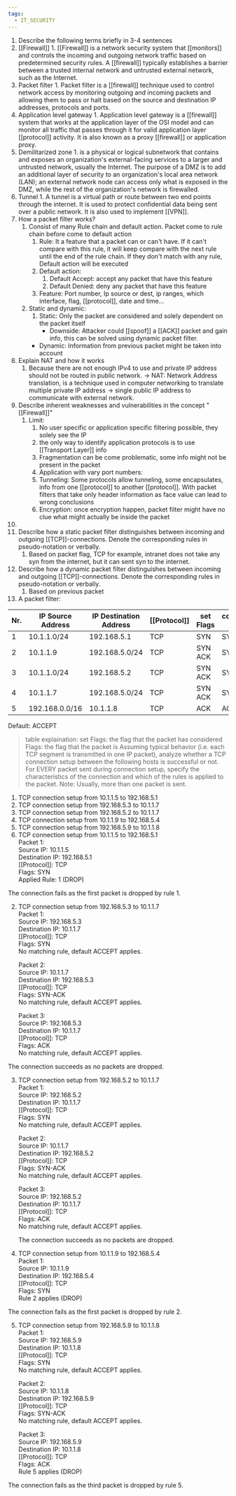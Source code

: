 ```yaml
---
tags:
  - IT_SECURITY
---
```


1. Describe the following terms briefly in 3-4 sentences
  1. [[Firewall]]
    1. [[Firewall]] is a network security system that [[monitors]] and controls the incoming and outgoing network traffic based on predetermined security rules. A [[firewall]] typically establishes a barrier between a trusted internal network and untrusted external network, such as the Internet.
  2. Packet filter
    1. Packet filter is a [[firewall]] technique used to control network access by monitoring outgoing and incoming packets and allowing them to pass or halt based on the source and destination IP addresses, protocols and ports.
  3. Application level gateway
    1. Application level gateway is a [[firewall]] system that works at the application layer of the OSI model and can monitor all traffic that passes through it for valid application layer [[protocol]] activity. It is also known as a proxy [[firewall]] or application proxy.
  4. Demilitarized zone
    1. is a physical or logical subnetwork that contains and exposes an organization's external-facing services to a larger and untrusted network, usually the Internet. The purpose of a DMZ is to add an additional layer of security to an organization's local area network (LAN); an external network node can access only what is exposed in the DMZ, while the rest of the organization's network is firewalled.
  5. Tunnel
    1. A tunnel is a virtual path or route between two end points through the internet. It is used to protect confidential data being sent over a public network. It is also used to implement [[VPN]].
2. How a packet filter works?
	1. Consist of many Rule chain and default action. Packet come to rule chain before come to default action
		1. Rule: It a feature that a packet can or can't have. If it can't compare with this rule, it will keep compare with the next rule until the end of the rule chain. If they don't match with any rule, Default action will be executed
		2. Default action: 
			1. Default Accept: accept any packet that have this feature
			2. Default Denied: deny any packet that have this feature
		3. Feature: Port number, Ip source or dest, ip ranges, which interface, flag, [[protocol]], date and time...
	2. Static and dynamic:
		1. Static: Only the packet are considered and solely dependent on the packet itself
			* Downside: Attacker could [[spoof]] a [[ACK]] packet and gain info, this can be solved using dynamic packet filter.
		* Dynamic: Information from previous packet might be taken into account
3. Explain NAT and how it works
	1. Because there are not enough IPv4 to use and private IP address should not be routed in public network. -> NAT: Network Address translation, is a technique used in computer networking to translate multiple private IP address -> single public IP address to communicate with external network.
4. Describe inherent weaknesses and vulnerabilities in the concept "[[Firewall]]"
	1. Limit:
		1. No user specific or application specific filtering possible, they solely see the IP
		2. the only way to identify application protocols is to use [[Transport Layer]] info
		3. Fragmentation can be come problematic, some info might not be present in the packet
		4. Application with vary port numbers:
		5. Tunneling: Some protocols allow tunneling, some encapsulates, info from one [[protocol]] to another [[protocol]]. With packet filters that take only header information as face value can lead to wrong conclusions
		6. Encryption: once encryption happen, packet filter might have no clue what might actually be inside the packet
5. 
  1. Describe how a static packet filter distinguishes between incoming and outgoing [[TCP]]-connections. Denote the corresponding rules in pseudo-notation or verbally.
	  1. Based on packet flag, TCP for example, intranet does not take any syn from the internet, but it can sent syn to the internet.
  2. Describe how a dynamic packet filter distinguishes between incoming and outgoing [[TCP]]-connections. Denote the corresponding rules in pseudo-notation or verbally.
	  1. Based on previous packet
6. A packet filter:  

| Nr. | IP Source  Address | IP Destination Address | [[Protocol]] | set Flags | considered Flags | Action |
| --- | ----------- | -------------- | ------- | ------- | ----------- | ------- | 
| 1   | 10.1.1.0/24 | 192.168.5.1    | TCP     | SYN     | SYN ACK     | DROP    | 
| 2   | 10.1.1.9    | 192.168.5.0/24 | TCP     | SYN ACK | SYN ACK     | DROP    |  
| 3   | 10.1.1.0/24 | 192.168.5.2    | TCP     | SYN ACK | SYN ACK     | ACCEPT  |  
| 4   | 10.1.1.7    | 192.168.5.0/24 | TCP     | SYN ACK | SYN ACK     | DROP    |
| 5   | 192.168.0.0/16 | 10.1.1.8       | TCP     | ACK     | ACK         | DROP    |
Default: ACCEPT
> table explaination:
> set Flags: the flag that the packet has
> considered Flags: the flag that the packet is
Assuming typical behavior (i.e. each TCP segment is transmitted in one IP packet), analyze
whether a TCP connection setup between the following hosts is successful or not.
For EVERY packet sent during connection setup, specify the characteristics of the connection and which of the rules is applied to the packet. Note: Usually, more than one packet is sent.
1. TCP connection setup from 10.1.1.5 to 192.168.5.1
2. TCP connection setup from 192.168.5.3 to 10.1.1.7
3. TCP connection setup from 192.168.5.2 to 10.1.1.7
4. TCP connection setup from 10.1.1.9 to 192.168.5.4
5. TCP connection setup from 192.168.5.9 to 10.1.1.8
1. TCP connection setup from 10.1.1.5 to 192.168.5.1  
    Packet 1:  
    Source IP: 10.1.1.5  
    Destination IP: 192.168.5.1  
    [[Protocol]]: TCP  
    Flags: SYN  
    Applied Rule: 1 (DROP)

The connection fails as the first packet is dropped by rule 1.

2. TCP connection setup from 192.168.5.3 to 10.1.1.7  
  Packet 1:  
  Source IP: 192.168.5.3  
  Destination IP: 10.1.1.7  
  [[Protocol]]: TCP  
  Flags: SYN  
  No matching rule, default ACCEPT applies.

	Packet 2:  
	Source IP: 10.1.1.7  
	Destination IP: 192.168.5.3  
	[[Protocol]]: TCP  
	Flags: SYN-ACK  
	No matching rule, default ACCEPT applies.
	
	Packet 3:  
	Source IP: 192.168.5.3  
	Destination IP: 10.1.1.7  
	[[Protocol]]: TCP  
	Flags: ACK  
	No matching rule, default ACCEPT applies.

The connection succeeds as no packets are dropped.

3. TCP connection setup from 192.168.5.2 to 10.1.1.7  
  Packet 1:  
  Source IP: 192.168.5.2  
  Destination IP: 10.1.1.7  
  [[Protocol]]: TCP  
  Flags: SYN  
  No matching rule, default ACCEPT applies.

	Packet 2:  
	Source IP: 10.1.1.7  
	Destination IP: 192.168.5.2  
	[[Protocol]]: TCP  
	Flags: SYN-ACK  
	No matching rule, default ACCEPT applies.
	
	Packet 3:  
	Source IP: 192.168.5.2  
	Destination IP: 10.1.1.7  
	[[Protocol]]: TCP  
	Flags: ACK  
	No matching rule, default ACCEPT applies.
	
	The connection succeeds as no packets are dropped.

4. TCP connection setup from 10.1.1.9 to 192.168.5.4  
    Packet 1:  
    Source IP: 10.1.1.9  
    Destination IP: 192.168.5.4  
    [[Protocol]]: TCP  
    Flags: SYN  
    Rule 2 applies (DROP)

The connection fails as the first packet is dropped by rule 2.

5. TCP connection setup from 192.168.5.9 to 10.1.1.8  
  Packet 1:  
  Source IP: 192.168.5.9  
  Destination IP: 10.1.1.8  
  [[Protocol]]: TCP  
  Flags: SYN  
  No matching rule, default ACCEPT applies.

	Packet 2:  
	Source IP: 10.1.1.8  
	Destination IP: 192.168.5.9  
	[[Protocol]]: TCP  
	Flags: SYN-ACK  
	No matching rule, default ACCEPT applies.
	
	Packet 3:  
	Source IP: 192.168.5.9  
	Destination IP: 10.1.1.8  
	[[Protocol]]: TCP  
	Flags: ACK  
	Rule 5 applies (DROP)

The connection fails as the third packet is dropped by rule 5.